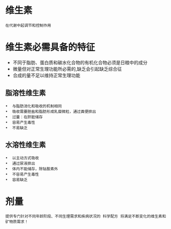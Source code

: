 # 维生素
	在代谢中起调节和控制作用
# 维生素必需具备的特征
- 不同于脂肪、蛋白质和碳水化合物的有机化合物必须是日粮中的成分
- 微量但对正常生理功能所必需的,缺乏会引起缺乏综合征
- 合成的量不足以维持正常生理功能
## 脂溶性维生素
	•  与脂肪消化和吸收的机制相同
	•  吸收需要胆盐和脂肪形成乳糜微粒，通过粪便排出
	•  过量：在肝脏储存
	•  容易产生毒性
	•  不易缺乏
## 水溶性维生素
	•  以主动方式吸收
	•  通过尿液排出
	•  体内不能储存，除钴胺素外
	•  不容易产生毒性
	•  容易缺乏
# 剂量
	提供专门针对不同年龄阶段、不同生理需求和疾病状况的 科学配方 将满足不断变化的维生素和矿物质需求！